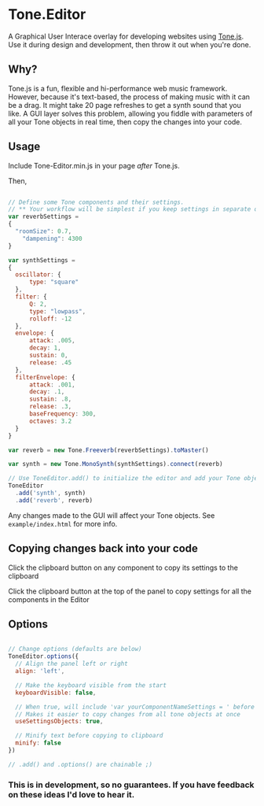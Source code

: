 # Tone.Editor
A Graphical User Interace overlay for developing websites using [Tone.js](github.com/https://github.com/Tonejs/Tone.js). Use it during design and development, then throw it out when you're done.

## Why?
Tone.js is a fun, flexible and hi-performance web music framework. However, because it's text-based, the process of making music with it can be a drag. It might take 20 page refreshes to get a synth sound that you like. A GUI layer solves this problem, allowing you fiddle with parameters of all your Tone objects in real time, then copy the changes into your code.

## Usage
Include Tone-Editor.min.js in your page *after* Tone.js.

Then,
```javascript

// Define some Tone components and their settings.
// ** Your workflow will be simplest if you keep settings in separate objects. **
var reverbSettings =
{
  "roomSize": 0.7,
	"dampening": 4300
}

var synthSettings =
{
  oscillator: {
      type: "square"
  },
  filter: {
      Q: 2,
      type: "lowpass",
      rolloff: -12
  },
  envelope: {
      attack: .005,
      decay: 1,
      sustain: 0,
      release: .45
  },
  filterEnvelope: {
      attack: .001,
      decay: .1,
      sustain: .8,
      release: .3,
      baseFrequency: 300,
      octaves: 3.2
  }
}

var reverb = new Tone.Freeverb(reverbSettings).toMaster()

var synth = new Tone.MonoSynth(synthSettings).connect(reverb)

// Use ToneEditor.add() to initialize the editor and add your Tone objects
ToneEditor
  .add('synth', synth)
  .add('reverb', reverb)

```
Any changes made to the GUI will affect your Tone objects. See `example/index.html` for more info.

## Copying changes back into your code
Click the clipboard button on any component to copy its settings to the clipboard

Click the clipboard button at the top of the panel to copy settings for all the components in the Editor

## Options
```javascript

// Change options (defaults are below)
ToneEditor.options({
  // Align the panel left or right
  align: 'left',

  // Make the keyboard visible from the start
  keyboardVisible: false,

  // When true, will include 'var yourComponentNameSettings = ' before settings when copying to clipboard
  // Makes it easier to copy changes from all tone objects at once
  useSettingsObjects: true,

  // Minify text before copying to clipboard
  minify: false
})

// .add() and .options() are chainable ;)
```

### This is in development, so no guarantees. If you have feedback on these ideas I'd love to hear it.
